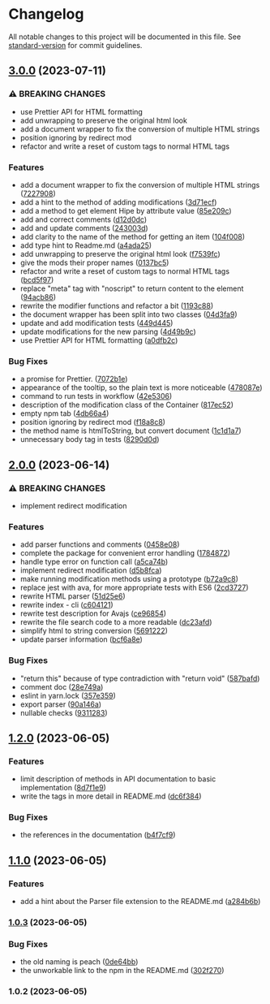 # Changelog

All notable changes to this project will be documented in this file. See [standard-version](https://github.com/conventional-changelog/standard-version) for commit guidelines.

## [3.0.0](https://github.com/mineejo/hipe/compare/v2.0.0...v3.0.0) (2023-07-11)


### ⚠ BREAKING CHANGES

* use Prettier API for HTML formatting
* add unwrapping to preserve the original html look
* add a document wrapper to fix the conversion of multiple HTML strings
* position ignoring by redirect mod
* refactor and write a reset of custom tags to normal HTML tags

### Features

* add a document wrapper to fix the conversion of multiple HTML strings ([7227908](https://github.com/mineejo/hipe/commits/72279082440a42716072ac2633d32a9ed7228e16))
* add a hint to the method of adding modifications ([3d71ecf](https://github.com/mineejo/hipe/commits/3d71ecf9cb6cdae3c45b5957b6a1ebd3a3f88eca))
* add a method to get element Hipe by attribute value ([85e209c](https://github.com/mineejo/hipe/commits/85e209c92aeecc3ae0ff7d55f77f479dc4fa9682))
* add and correct comments ([d12d0dc](https://github.com/mineejo/hipe/commits/d12d0dc0bb7ce09c3a1601babd7f54df8f9614b7))
* add and update comments ([243003d](https://github.com/mineejo/hipe/commits/243003d7975a356e39608b0ef24c504c1888710a))
* add clarity to the name of the method for getting an item ([104f008](https://github.com/mineejo/hipe/commits/104f0080819d66f433c1ad5ea82327fe44756793))
* add type hint to Readme.md ([a4ada25](https://github.com/mineejo/hipe/commits/a4ada25e68d58957bd325941f85a45cf05f9b747))
* add unwrapping to preserve the original html look ([f7539fc](https://github.com/mineejo/hipe/commits/f7539fca59507333dceb791a8294f69a38a7ebbb))
* give the mods their proper names ([0137bc5](https://github.com/mineejo/hipe/commits/0137bc5c696b1e419a4b804663fd2b1d37d4af50))
* refactor and write a reset of custom tags to normal HTML tags ([bcd5f97](https://github.com/mineejo/hipe/commits/bcd5f972c69c1880e84777ddd1efd9b184373c3a))
* replace "meta" tag with "noscript" to return content to the element ([94acb86](https://github.com/mineejo/hipe/commits/94acb8638c8db28611c9a2681b7668fa38882776))
* rewrite the modifier functions and refactor a bit ([1193c88](https://github.com/mineejo/hipe/commits/1193c88e64f8b958417a145bc69b66c32060fb31))
* the document wrapper has been split into two classes ([04d3fa9](https://github.com/mineejo/hipe/commits/04d3fa998861989f5505e27de09bcdcacfbaa11a))
* update and add modification tests ([449d445](https://github.com/mineejo/hipe/commits/449d44507a4841855510542b8e8e9b87b0c827b4))
* update modifications for the new parsing ([4d49b9c](https://github.com/mineejo/hipe/commits/4d49b9cb3d18048de38322c0eecf011ccb44c109))
* use Prettier API for HTML formatting ([a0dfb2c](https://github.com/mineejo/hipe/commits/a0dfb2cc295868198d2fef271d134d98cdd8cae7))


### Bug Fixes

* a promise for Prettier. ([7072b1e](https://github.com/mineejo/hipe/commits/7072b1ed400ca6b0dde7849e36f7b301194a464a))
* appearance of the tooltip, so the plain text is more noticeable ([478087e](https://github.com/mineejo/hipe/commits/478087e2aef08e01f6c64a985304baee4fc64f33))
* command to run tests in workflow ([42e5306](https://github.com/mineejo/hipe/commits/42e53069848304293e31c8da3a3a730689bdbcab))
* description of the modification class of the Container ([817ec52](https://github.com/mineejo/hipe/commits/817ec5293cce2b97c8ebeafe1984773c0964748a))
* empty npm tab ([4db66a4](https://github.com/mineejo/hipe/commits/4db66a484f6007b7b9fbc204facb2cf33a101101))
* position ignoring by redirect mod ([f18a8c8](https://github.com/mineejo/hipe/commits/f18a8c8b81fc201cdfdcdd8c4ebd6174f6986921))
* the method name is htmlToString, but convert document ([1c1d1a7](https://github.com/mineejo/hipe/commits/1c1d1a78e281ad34fd41979fb5e711d7ee2bf7d9))
* unnecessary body tag in tests ([8290d0d](https://github.com/mineejo/hipe/commits/8290d0d0ab5ff70409cd451322b972ae830bfd3c))

## [2.0.0](https://github.com/mineejo/hipe/compare/v1.2.0...v2.0.0) (2023-06-14)


### ⚠ BREAKING CHANGES

* implement redirect modification

### Features

* add parser functions and comments ([0458e08](https://github.com/mineejo/hipe/commits/0458e0819b0442f9769ef241cf100e2604cd0de6))
* complete the package for convenient error handling ([1784872](https://github.com/mineejo/hipe/commits/178487201590e207d2a367a844ffa76b704ce5d8))
* handle type error on function call ([a5ca74b](https://github.com/mineejo/hipe/commits/a5ca74bafc5348199e56bb1de077e257e7c66a6a))
* implement redirect modification ([d5b8fca](https://github.com/mineejo/hipe/commits/d5b8fca90e3c5199fc5e784e4afebaa58e7c3f58))
* make running modification methods using a prototype ([b72a9c8](https://github.com/mineejo/hipe/commits/b72a9c815e75a335ec51bf93623b8ec3712c5da8))
* replace jest with ava, for more appropriate tests with ES6 ([2cd3727](https://github.com/mineejo/hipe/commits/2cd37275eb96084f450a4bc1f47a87eb1f6db93b))
* rewrite HTML parser ([51d25e6](https://github.com/mineejo/hipe/commits/51d25e6ca1636cea758a442b69347c36f660f519))
* rewrite index - cli ([c604121](https://github.com/mineejo/hipe/commits/c6041219ef356a7586bc7101c076e734ac59a1d4))
* rewrite test description for Avajs ([ce96854](https://github.com/mineejo/hipe/commits/ce968544850edcd9230bdaff21ed34f398ad2137))
* rewrite the file search code to a more readable ([dc23afd](https://github.com/mineejo/hipe/commits/dc23afd7ecba1c61c2df3af1b728e213d4c7e62a))
* simplify html to string conversion ([5691222](https://github.com/mineejo/hipe/commits/5691222fa5cdb3064c023c95dcc9a8a66e017f5c))
* update parser information ([bcf6a8e](https://github.com/mineejo/hipe/commits/bcf6a8e460a715f170a9920ede97c34304f3a345))


### Bug Fixes

* "return this" because of type contradiction with "return void" ([587bafd](https://github.com/mineejo/hipe/commits/587bafd0e46d645925cade53e36b7d2c1ddb2dcc))
* comment doc ([28e749a](https://github.com/mineejo/hipe/commits/28e749a1b539960dc2de2c0c43411ca386733271))
* eslint in yarn.lock ([357e359](https://github.com/mineejo/hipe/commits/357e359bbdbc8b1e8102ff85adf6e34d3b70f5e8))
* export parser ([90a146a](https://github.com/mineejo/hipe/commits/90a146ac4e19d582a1ff359d4cb73c8c2e7818a9))
* nullable checks ([9311283](https://github.com/mineejo/hipe/commits/9311283050133636772e30204792b0efd143285c))

## [1.2.0](https://github.com/mineejo/hipe/compare/v1.1.0...v1.2.0) (2023-06-05)

### Features

* limit description of methods in API documentation to basic
  implementation ([8d7f1e9](https://github.com/mineejo/hipe/commits/8d7f1e98609dcc7207233b2545868bfb29a850db))
* write the tags in more detail in
  README.md ([dc6f384](https://github.com/mineejo/hipe/commits/dc6f384410f28a50693a374a032996e3fade427a))

### Bug Fixes

* the references in the
  documentation ([b4f7cf9](https://github.com/mineejo/hipe/commits/b4f7cf93b89d3f47c56fb98bc19d6b4378a7d553))

## [1.1.0](https://github.com/mineejo/hipe/compare/v1.0.3...v1.1.0) (2023-06-05)

### Features

* add a hint about the Parser file extension to the
  README.md ([a284b6b](https://github.com/mineejo/hipe/commits/a284b6b4ecc3bb63a0340e9e20267cc3083cf1af))

### [1.0.3](https://github.com/mineejo/hipe/compare/v1.0.2...v1.0.3) (2023-06-05)

### Bug Fixes

* the old naming is peach ([0de64bb](https://github.com/mineejo/hipe/commits/0de64bb59a3c94fbf819614bc73384219824fb32))
* the unworkable link to the npm in the
  README.md ([302f270](https://github.com/mineejo/hipe/commits/302f27000b868aac12d29891a45f8575631b8f17))

### 1.0.2 (2023-06-05)
